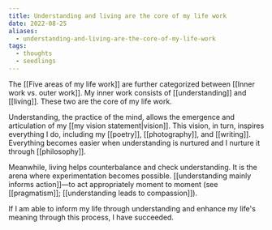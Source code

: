```yaml
---
title: Understanding and living are the core of my life work
date: 2022-08-25
aliases:
  - understanding-and-living-are-the-core-of-my-life-work
tags:
  - thoughts
  - seedlings
---
```

The [[Five areas of my life work]] are further categorized between [[Inner work vs. outer work]]. My inner work consists of [[understanding]] and [[living]]. These two are the core of my life work.

Understanding, the practice of the mind, allows the emergence and articulation of my [[my vision statement|vision]]. This vision, in turn, inspires everything I do, including my [[poetry]], [[photography]], and [[writing]]. Everything becomes easier when understanding is nurtured and I nurture it through [[philosophy]].

Meanwhile, living helps counterbalance and check understanding. It is the arena where experimentation becomes possible. [[understanding mainly informs action]]—to act appropriately moment to moment (see [[pragmatism]]; [[understanding leads to compassion]]).

If I am able to inform my life through understanding and enhance my life's meaning through this process, I have succeeded.